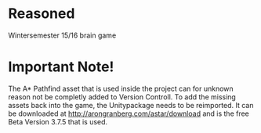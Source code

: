 # Reasoned
Wintersemester 15/16 brain game

# Important Note!
The A* Pathfind asset that is used inside the project can for unknown reason not be completly added to Version Controll. 
To add the missing assets back into the game, the Unitypackage needs to be reimported. It can be downloaded at http://arongranberg.com/astar/download and is the free Beta Version 3.7.5 that is used.